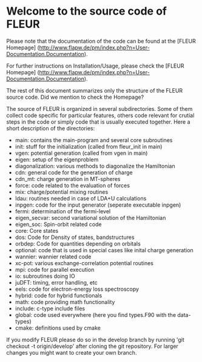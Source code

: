 Welcome to the source code of FLEUR
===================================

Please note that the documentation of the
code can be found at the [FLEUR Homepage]
(http://www.flapw.de/pm/index.php?n=User-Documentation.Documentation).

For further instructions on Installation/Usage,
please check the [FLEUR Homepage]
(http://www.flapw.de/pm/index.php?n=User-Documentation.Documentation).

The rest of this document summarizes only the 
structure of the FLEUR source code. Did
we mention to check the Homepage?

The source of FLEUR is organized in several 
subdirectories. Some of them collect code 
specific for particular features, others code
relevant for crutial steps in the code or simply
code that is usually executed together.
Here a short description of the directories:

* main: contains the main-program and several core subroutines
* init: stuff for the initialization (called from fleur_init in main)
* vgen: potential generation (called from vgen in main)
* eigen: setup of the eigenproblem
* diagonalization: various methods to diagonalize the Hamiltonian
* cdn: general code for the generation of charge
* cdn_mt: charge generation in MT-spheres
* force: code related to the evaluation of forces
* mix: charge/potential mixing routines
* ldau: routines needed in case of LDA+U calculations
* inpgen: code for the input generator (seperate executable inpgen)
* fermi: determination of the fermi-level
* eigen_secvar: second variational solution of the Hamiltonian
* eigen_soc: Spin-orbit related code
* core: Core states
* dos: Code for Density of states, bandstructures
* orbdep: Code for quantities depending on orbitals
* optional: code that is used in special cases like inital charge generation
* wannier: wannier related code
* xc-pot: various exchange-correlation potential routines
* mpi: code for parallel execution
* io: subroutines doing IO
* juDFT: timing, error handling, etc
* eels: code for electron-energy loss spectroscopy
* hybrid: code for hybrid functionals 
* math: code providing math functionality
* include: c-type include files
* global: code used everywhere (here you find types.F90 with the data-types)
* cmake: definitions used by cmake

If you modify FLEUR please do so in the develop branch by running
'git checkout -t origin/develop'
after cloning the git repository. For larger changes you might want to
create your own branch.


